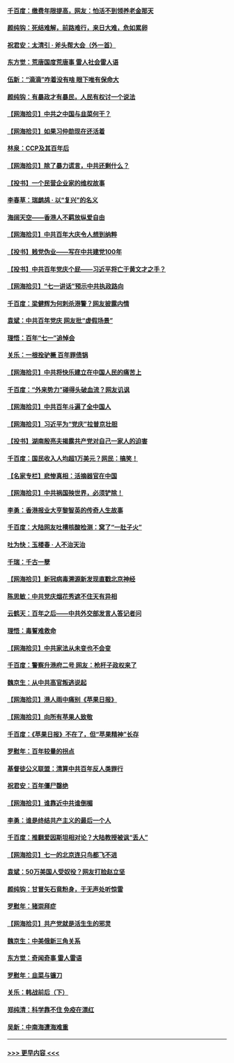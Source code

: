 #### [千百度：缴费年限提高，网友：怕活不到领养老金那天](../pages/nsc993/n13078088.md?t=07092151) 
#### [颜纯钩：死结难解，前路难行，来日大难，危如累卵](../pages/nsc993/n13077179.md?t=07092151) 
#### [祝君安：太清引 · 斧头帮大会（外一首）](../pages/nsc993/n13077162.md?t=07092151) 
#### [东方觉：荒唐国度荒唐事 雷人社会雷人语](../pages/nsc993/n13075917.md?t=07092151) 
#### [伍新：“滴滴”咋着没有啥 眼下唯有保命大](../pages/nsc993/n13075894.md?t=07092151) 
#### [颜纯钩：有暴政才有暴民，人民有权讨一个说法](../pages/nsc993/n13075734.md?t=07092151) 
#### [【网海拾贝】中共之中国与韭菜何干？](../pages/nsc993/n13075428.md?t=07092151) 
#### [【网海拾贝】如果习仲勋现在还活着](../pages/nsc993/n13073410.md?t=07092151) 
#### [林泉：CCP及其百年后](../pages/nsc993/n13073226.md?t=07092151) 
#### [【网海拾贝】除了暴力谎言，中共还剩什么？](../pages/nsc993/n13071082.md?t=07092151) 
#### [【投书】一个民营企业家的维权故事](../pages/nsc993/n13070932.md?t=07092151) 
#### [李春草：瑞鹧鸪 · 以“复兴”的名义](../pages/nsc993/n13069984.md?t=07092151) 
#### [海阔天空——香港人不羁放纵爱自由](../pages/nsc993/n13069407.md?t=07092151) 
#### [【网海拾贝】中共百年大庆令人想到纳粹](../pages/nsc993/n13068483.md?t=07092151) 
#### [【投书】贱党伪业——写在中共建党100年](../pages/nsc993/n13067843.md?t=07092151) 
#### [【投书】中共百年党庆个屁——习近平将亡于黄文才之手？](../pages/nsc993/n13067425.md?t=07092151) 
#### [【网海拾贝】“七一讲话”预示中共执政路向](../pages/nsc993/n13066434.md?t=07092151) 
#### [千百度：梁健辉为何刺杀港警？网友披露内情](../pages/nsc993/n13066979.md?t=07092151) 
#### [袁斌：中共百年党庆 网友批“虚假场景”](../pages/nsc993/n13066385.md?t=07092151) 
#### [理悟：百年“七一”追悼会](../pages/nsc993/n13066106.md?t=07092151) 
#### [关乐：一根拴驴橛 百年罪债锅](../pages/nsc993/n13066089.md?t=07092151) 
#### [【网海拾贝】中共将快乐建立在中国人民的痛苦上](../pages/nsc993/n13064939.md?t=07092151) 
#### [千百度：“外来势力”碰得头破血流？网友讥讽](../pages/nsc993/n13064878.md?t=07092151) 
#### [【网海拾贝】中共百年斗遍了全中国人](../pages/nsc993/n13060020.md?t=07092151) 
#### [【网海拾贝】习近平为“党庆”拉普京壮胆](../pages/nsc993/n13057781.md?t=07092151) 
#### [【投书】湖南殷亮夫揭露共产党对自己一家人的迫害](../pages/nsc993/n13057744.md?t=07092151) 
#### [千百度：国民收入人均超1万美元？网民：搞笑！](../pages/nsc993/n13057692.md?t=07092151) 
#### [【名家专栏】悲惨真相：活摘器官在中国](../pages/nsc993/n13056611.md?t=07092151) 
#### [【网海拾贝】中共祸国殃世界，必须铲除！](../pages/nsc993/n13056011.md?t=07092151) 
#### [李勇：香港报业大亨黎智英的传奇人生故事](../pages/nsc993/n13055258.md?t=07092151) 
#### [千百度：大陆网友吐槽核酸检测：窝了“一肚子火”](../pages/nsc993/n13055194.md?t=07092151) 
#### [吐为快：玉楼春 · 人不治天治](../pages/nsc993/n13054028.md?t=07092151) 
#### [千瑞：千古一孽](../pages/nsc993/n13054016.md?t=07092151) 
#### [【网海拾贝】新冠病毒溯源新发现直戳北京神经](../pages/nsc993/n13052425.md?t=07092151) 
#### [陈思敏：中共党庆烟花秀遮不住天有异相](../pages/nsc993/n13052020.md?t=07092151) 
#### [云鹤天：百年之后——中共外交部发言人答记者问](../pages/nsc993/n13051604.md?t=07092151) 
#### [理悟：毒誓难救命](../pages/nsc993/n13051601.md?t=07092151) 
#### [【网海拾贝】中共家法从未变也不会变](../pages/nsc993/n13050366.md?t=07092151) 
#### [千百度：警察升港府二号 网友：枪杆子政权来了](../pages/nsc993/n13050261.md?t=07092151) 
#### [魏京生：从中共高官叛逃说起](../pages/nsc993/n13048997.md?t=07092151) 
#### [【网海拾贝】港人雨中痛别《苹果日报》](../pages/nsc993/n13048941.md?t=07092151) 
#### [【网海拾贝】向所有苹果人致敬](../pages/nsc993/n13046795.md?t=07092151) 
#### [千百度：《苹果日报》不在了，但“苹果精神”长存](../pages/nsc993/n13046703.md?t=07092151) 
#### [罗慰年：百年较量的拐点](../pages/nsc993/n13046542.md?t=07092151) 
#### [基督徒公义联盟：清算中共百年反人类罪行](../pages/nsc993/n13046499.md?t=07092151) 
#### [祝君安：百年僵尸罄绝](../pages/nsc993/n13045595.md?t=07092151) 
#### [【网海拾贝】谁靠近中共谁倒楣](../pages/nsc993/n13044667.md?t=07092151) 
#### [李勇：谁是终结共产主义的最后一个人](../pages/nsc993/n13044397.md?t=07092151) 
#### [千百度：推翻爱因斯坦相对论？大陆教授被讽“丢人”](../pages/nsc993/n13043908.md?t=07092151) 
#### [【网海拾贝】七一的北京连只鸟都飞不进](../pages/nsc993/n13041377.md?t=07092151) 
#### [袁斌：50万美国人受奴役？网友打脸赵立坚](../pages/nsc993/n13041330.md?t=07092151) 
#### [颜纯钩：甘冒矢石竟粉身，于无声处听惊雷](../pages/nsc993/n13041140.md?t=07092151) 
#### [罗慰年：猪崇拜症](../pages/nsc993/n13041071.md?t=07092151) 
#### [【网海拾贝】共产党就是活生生的邪灵](../pages/nsc993/n13036627.md?t=07092151) 
#### [魏京生：中美俄新三角关系](../pages/nsc993/n13035986.md?t=07092151) 
#### [东方觉：奇闻奇事 雷人雷语](../pages/nsc993/n13035878.md?t=07092151) 
#### [罗慰年：韭菜与镰刀](../pages/nsc993/n13034374.md?t=07092151) 
#### [关乐：韩战前后（下）](../pages/nsc993/n13034113.md?t=07092151) 
#### [郑纯清：科学靠不住 免疫在漂红](../pages/nsc993/n13034093.md?t=07092151) 
#### [吴新：中南海遭海难重](../pages/nsc993/n13034084.md?t=07092151) 

----
#### [ >>> 更早内容 <<< ](../indexes/nsc993-earlier.md)
